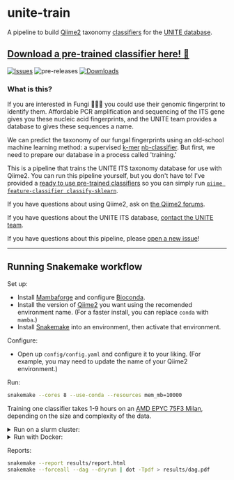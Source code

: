 # unite-train

A pipeline to build [Qiime2](https://qiime2.org/) taxonomy [classifiers](https://docs.qiime2.org/2021.11/data-resources/) for the [UNITE database](https://unite.ut.ee/repository.php).

## [Download a pre-trained classifier here! 🎁](https://github.com/colinbrislawn/unite-train/releases)

[![Issues](https://img.shields.io/github/issues/colinbrislawn/unite-train?style=for-the-badge)](https://github.com/colinbrislawn/unite-train/issues)
![pre-releases](https://img.shields.io/github/release-date-pre/colinbrislawn/unite-train?display_date=published_at&style=for-the-badge)
[![Downloads](https://img.shields.io/github/downloads/colinbrislawn/unite-train/total.svg?style=for-the-badge)](https://github.com/colinbrislawn/unite-train/releases)

### What is this?

If you are interested in Fungi 🍄🍄‍🟫 you could use their genomic fingerprint to identify them. Affordable PCR amplification and sequencing of the ITS gene gives you these nucleic acid fingerprints, and the UNITE team provides a database to gives these sequences a name.

We can predict the taxonomy of our fungal fingerprints using an old-school machine learning method: a supervised [k-mer](https://en.wikipedia.org/wiki/K-mer) [nb-classifier](https://scikit-learn.org/stable/modules/naive_bayes.html). But first, we need to prepare our database in a process called 'training.'

This is a pipeline that trains the UNITE ITS taxonomy database for use with Qiime2. You can run this pipeline yourself, but you don't have to! I've provided a [ready to use pre-trained classifiers](https://github.com/colinbrislawn/unite-train/releases) so you can simply run [`qiime feature-classifier classify-sklearn`](https://docs.qiime2.org/2024.2/plugins/available/feature-classifier/classify-sklearn/).

If you have questions about using Qiime2, ask on [the Qiime2 forums](https://forum.qiime2.org/).

If you have questions about the UNITE ITS database, [contact the UNITE team](https://unite.ut.ee/contact.php).

If you have questions about this pipeline, please [open a new issue](https://github.com/colinbrislawn/unite-train/issues/new)!

---

## Running Snakemake workflow

Set up:

- Install [Mambaforge](https://github.com/conda-forge/miniforge#mambaforge) and configure [Bioconda](https://bioconda.github.io/).
- Install the version of [Qiime2](https://docs.qiime2.org/) you want using the recomended environment name.
  (For a faster install, you can replace `conda` with `mamba`.)
- Install [Snakemake](https://snakemake.readthedocs.io/en/stable/getting_started/installation.html) into an environment, then activate that environment.

Configure:

- Open up `config/config.yaml` and configure it to your liking.
  (For example, you may need to update the name of your Qiime2 environment.)

Run:

```bash
snakemake --cores 8 --use-conda --resources mem_mb=10000
```

Training one classifier takes 1-9 hours on an [AMD EPYC 75F3 Milan](https://www.amd.com/en/products/cpu/amd-epyc-75f3), depending on the size and complexity of the data.

<details>
  <summary>Run on a slurm cluster:</summary>

More specifically, The University of Florida HiPerGator supercomputer,
with access generously provided by the [Kawahara Lab](https://www.floridamuseum.ufl.edu/kawahara-lab/)!

```bash
screen    # We connect to a random login node, so we may not be able...
screen -r # to reconnect with this later on.

snakemake --jobs 24 --slurm \
  --rerun-incomplete --retries 3 \
  --use-envmodules --latency-wait 10 \
  --default-resources slurm_account=kawahara slurm_partition=hpg-milan
```

</details>

<details>
  <summary>Run with Docker:</summary>

Say, in 'the cloud' using [FlowDeploy](https://flowdeploy.com/).

```bash
snakemake --jobs 12 \
  --rerun-incomplete --retries 3 \
  --use-singularity \
  --default-resources
```

</details>

Reports:

```bash
snakemake --report results/report.html
snakemake --forceall --dag --dryrun | dot -Tpdf > results/dag.pdf
```
